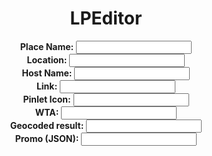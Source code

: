 <div align="center">
<h1>LPEditor</h1>
<div id="map"></div>
<form action="">
  <b>Place Name:</b>
  <input type="text" id="place">
  <br>
  <b>Location:</b>
  <input type="text" id="location">
  <br>
  <b>Host Name:</b>
  <input type="text" id="host">
  <br>
  <b>Link:</b>
  <input type="text" id="link">
  <br>
  <b>Pinlet Icon:</b>
  <input type="text" id="pinlet">
  <br>
  <b>WTA:</b>
  <input type="text" id="wta">
  <br>
  <b>Geocoded result:</b>
  <input type="text" id="town">
  <br>
  <b>Promo (JSON):</b>
  <input type="text" id="promo">
  <br>
</form>
</div>
<script src="editormain.js"></script>
